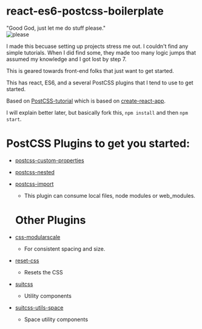 # react-es6-postcss-boilerplate
"Good God, just let me do stuff please."  
![please](http://media0.giphy.com/media/l2R032V7qRAF8J6qA/giphy.gif)

I made this becuase setting up projects stress me out.
I couldn't find any simple tutorials. 
When I did find some, they made too many logic jumps that assumed my knowledge and I got lost by step 7.

This is geared towards front-end folks that just want to get started.

This has react, ES6, and a several PostCSS plugins that I tend to use to get started.

Based on [PostCSS-tutorial](https://github.com/DavidWells/PostCSS-tutorial) which is based on [create-react-app](https://github.com/facebookincubator/create-react-app).

I will explain better later, but basically fork this, `npm install` and then `npm start`.

# PostCSS Plugins to get you started:
- [postcss-custom-properties](https://github.com/postcss/postcss-custom-properties)
- [postcss-nested](https://github.com/postcss/postcss-nested)
- [postcss-import](https://github.com/postcss/postcss-import)
  - This plugin can consume local files, node modules or web_modules.
  
  # Other Plugins
- [css-modularscale](https://github.com/VinSpee/css-modularscale)
  - For consistent spacing and size.
- [reset-css](https://www.npmjs.com/package/reset-css)
  - Resets the CSS
- [suitcss](https://github.com/suitcss/suit)
  - Utility components
- [suitcss-utils-space](https://github.com/VinSpee/suitcss-utils-space)
  - Space utility components
  
